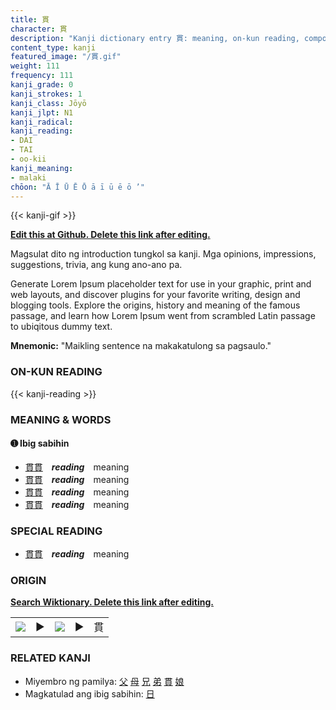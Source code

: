 ```yaml
---
title: 貫
character: 貫
description: "Kanji dictionary entry 貫: meaning, on-kun reading, compounds, origin, related kanji"
content_type: kanji
featured_image: "/貫.gif"
weight: 111
frequency: 111
kanji_grade: 0
kanji_strokes: 1
kanji_class: Jōyō
kanji_jlpt: N1
kanji_radical: 
kanji_reading: 
- DAI
- TAI
- oo-kii
kanji_meaning:
- malaki
chōon: "Ā Ī Ū Ē Ō ā ī ū ē ō ’"
---
```

[//]: # (Don't edit the line below. Kanji animated GIF code is automatically generated.)
{{< kanji-gif >}}

[//]: # (Edit below this line.)

**[Edit this at Github. Delete this link after editing.](https://github.com/tim0g/tim/tree/main/content/kanji/貫/index.md)**

Magsulat dito ng introduction tungkol sa kanji. Mga opinions, impressions, suggestions, trivia, ang kung ano-ano pa.

Generate Lorem Ipsum placeholder text for use in your graphic, print and web layouts, and discover plugins for your favorite writing, design and blogging tools. Explore the origins, history and meaning of the famous passage, and learn how Lorem Ipsum went from scrambled Latin passage to ubiqitous dummy text.
 
**Mnemonic:** "Maikling sentence na makakatulong sa pagsaulo."

### ON-KUN READING

[//]: # (Don't edit the line below. ON-KUN READING code is automatically generated.)
{{< kanji-reading >}}

### MEANING & WORDS

#### ➊ **Ibig sabihin**
  - [貫](../貫)[貫](../貫)　***reading***　meaning
  - [貫](../貫)[貫](../貫)　***reading***　meaning
  - [貫](../貫)[貫](../貫)　***reading***　meaning
  - [貫](../貫)[貫](../貫)　***reading***　meaning

### SPECIAL READING
  - [貫](../貫)[貫](../貫)　***reading***　meaning

### ORIGIN

**[Search Wiktionary. Delete this link after editing.](https://wiktionary.org/wiki/貫)**
<table class="kanji-table"><tr><td>
<img src="60px-貫-bronze.svg.png">
</td><td>▶</td><td>
<img src="60px-貫-oracle.svg.png">
</td><td>▶</td>
<td class="kanji-origin">貫</td>
</tr></table>

### RELATED KANJI
- Miyembro ng pamilya: [父](../父) [母](../母) [兄](../兄) [弟](../弟) [貫](../貫) [娘](../娘)
- Magkatulad ang ibig sabihin: [日](../日)
